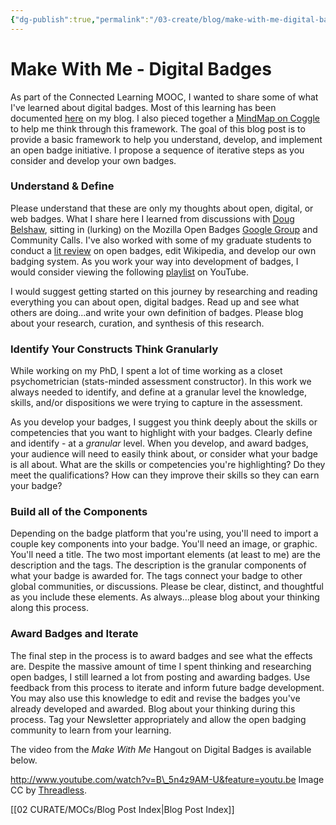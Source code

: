 ```yaml
---
{"dg-publish":true,"permalink":"/03-create/blog/make-with-me-digital-badges/","title":"Make With Me - Digital Badges","tags":["clmooc","badges"]}
---
```


# Make With Me - Digital Badges

As part of the Connected Learning MOOC, I wanted to share some of what I've learned about digital badges. Most of this learning has been documented [here](http://wiobyrne.com/tag/badges/) on my blog. I also pieced together a [MindMap on Coggle](https://coggle.it/diagram/51d71476e53ab1ac0500521c/d7eb7f8533947616f8b61e76e2f26ebd4dcddf3fc6b3a7b213c869c0a9449c59) to help me think through this framework. The goal of this blog post is to provide a basic framework to help you understand, develop, and implement an open badge initiative. I propose a sequence of iterative steps as you consider and develop your own badges.

### Understand & Define

Please understand that these are only my thoughts about open, digital, or web badges. What I share here I learned from discussions with [Doug Belshaw](http://about.me/dajbelshaw), sitting in (lurking) on the Mozilla Open Badges [Google Group](https://groups.google.com/forum/#!forum/openbadges) and Community Calls. I've also worked with some of my graduate students to conduct a [lit review](http://wiobyrne.com/open-badges-initiatives-and-teacher-preparation-programs/) on open badges, edit Wikipedia, and develop our own badging system. As you work your way into development of badges, I would consider viewing the following [playlist](http://www.youtube.com/watch?v=iqVidWPVBKA&list=PLX2wkComb6ilwuBtVOqYAPVJWDXpM5Edi) on YouTube.

I would suggest getting started on this journey by researching and reading everything you can about open, digital badges. Read up and see what others are doing...and write your own definition of badges. Please blog about your research, curation, and synthesis of this research.

### Identify Your Constructs Think Granularly

While working on my PhD, I spent a lot of time working as a closet psychometrician (stats-minded assessment constructor). In this work we always needed to identify, and define at a granular level the knowledge, skills, and/or dispositions we were trying to capture in the assessment.

As you develop your badges, I suggest you think deeply about the skills or competencies that you want to highlight with your badges. Clearly define and identify - at a _granular_ level. When you develop, and award badges, your audience will need to easily think about, or consider what your badge is all about. What are the skills or competencies you're highlighting? Do they meet the qualifications? How can they improve their skills so they can earn your badge?

### Build all of the Components

Depending on the badge platform that you're using, you'll need to import a couple key components into your badge. You'll need an image, or graphic. You'll need a title. The two most important elements (at least to me) are the description and the tags. The description is the granular components of what your badge is awarded for. The tags connect your badge to other global communities, or discussions. Please be clear, distinct, and thoughtful as you include these elements. As always...please blog about your thinking along this process.

### Award Badges and Iterate

The final step in the process is to award badges and see what the effects are. Despite the massive amount of time I spent thinking and researching open badges, I still learned a lot from posting and awarding badges. Use feedback from this process to iterate and inform future badge development. You may also use this knowledge to edit and revise the badges you've already developed and awarded. Blog about your thinking during this process. Tag your Newsletter appropriately and allow the open badging community to learn from your learning.

The video from the _Make With Me_ Hangout on Digital Badges is available below.

http://www.youtube.com/watch?v=B\_5n4z9AM-U&feature=youtu.be Image CC by [Threadless](http://www.threadless.com/info/blog/862889/make_make_and_well_make_somethin_with_it__extended).

[[02 CURATE/MOCs/Blog Post Index\|Blog Post Index]]